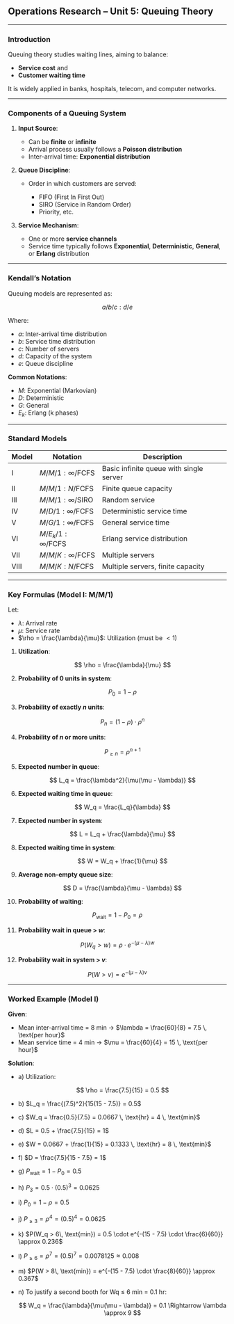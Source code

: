 ## **Operations Research – Unit 5: Queuing Theory**

---

### **Introduction**

Queuing theory studies waiting lines, aiming to balance:

* **Service cost** and
* **Customer waiting time**

It is widely applied in banks, hospitals, telecom, and computer networks.

---

### **Components of a Queuing System**

1. **Input Source**:

   * Can be **finite** or **infinite**
   * Arrival process usually follows a **Poisson distribution**
   * Inter-arrival time: **Exponential distribution**

2. **Queue Discipline**:

   * Order in which customers are served:

     * FIFO (First In First Out)
     * SIRO (Service in Random Order)
     * Priority, etc.

3. **Service Mechanism**:

   * One or more **service channels**
   * Service time typically follows **Exponential**, **Deterministic**, **General**, or **Erlang** distribution

---

### **Kendall’s Notation**

Queuing models are represented as:

$$
a / b / c : d / e
$$

Where:

* $a$: Inter-arrival time distribution
* $b$: Service time distribution
* $c$: Number of servers
* $d$: Capacity of the system
* $e$: Queue discipline

**Common Notations**:

* $M$: Exponential (Markovian)
* $D$: Deterministic
* $G$: General
* $E_k$: Erlang (k phases)

---

### **Standard Models**

| Model | Notation                             | Description                             |
| ----- | ------------------------------------ | --------------------------------------- |
| I     | $M / M / 1 : \infty / \text{FCFS}$   | Basic infinite queue with single server |
| II    | $M / M / 1 : N / \text{FCFS}$        | Finite queue capacity                   |
| III   | $M / M / 1 : \infty / \text{SIRO}$   | Random service                          |
| IV    | $M / D / 1 : \infty / \text{FCFS}$   | Deterministic service time              |
| V     | $M / G / 1 : \infty / \text{FCFS}$   | General service time                    |
| VI    | $M / E_k / 1 : \infty / \text{FCFS}$ | Erlang service distribution             |
| VII   | $M / M / K : \infty / \text{FCFS}$   | Multiple servers                        |
| VIII  | $M / M / K : N / \text{FCFS}$        | Multiple servers, finite capacity       |

---

### **Key Formulas (Model I: M/M/1)**

Let:

* $\lambda$: Arrival rate
* $\mu$: Service rate
* $\rho = \frac{\lambda}{\mu}$: Utilization (must be $< 1$)

1. **Utilization**:

   $$
   \rho = \frac{\lambda}{\mu}
   $$

2. **Probability of 0 units in system**:

   $$
   P_0 = 1 - \rho
   $$

3. **Probability of exactly $n$ units**:

   $$
   P_n = (1 - \rho) \cdot \rho^n
   $$

4. **Probability of $n$ or more units**:

   $$
   P_{\geq n} = \rho^{n+1}
   $$

5. **Expected number in queue**:

   $$
   L_q = \frac{\lambda^2}{\mu(\mu - \lambda)}
   $$

6. **Expected waiting time in queue**:

   $$
   W_q = \frac{L_q}{\lambda}
   $$

7. **Expected number in system**:

   $$
   L = L_q + \frac{\lambda}{\mu}
   $$

8. **Expected waiting time in system**:

   $$
   W = W_q + \frac{1}{\mu}
   $$

9. **Average non-empty queue size**:

   $$
   D = \frac{\lambda}{\mu - \lambda}
   $$

10. **Probability of waiting**:

$$
P_{\text{wait}} = 1 - P_0 = \rho
$$

11. **Probability wait in queue > $w$**:

$$
P(W_q > w) = \rho \cdot e^{-(\mu - \lambda)w}
$$

12. **Probability wait in system > $v$**:

$$
P(W > v) = e^{-(\mu - \lambda)v}
$$

---

### **Worked Example (Model I)**

**Given**:

* Mean inter-arrival time = 8 min → $\lambda = \frac{60}{8} = 7.5 \, \text{per hour}$
* Mean service time = 4 min → $\mu = \frac{60}{4} = 15 \, \text{per hour}$

**Solution**:

* a) Utilization:

  $$
  \rho = \frac{7.5}{15} = 0.5
  $$

* b) $L_q = \frac{(7.5)^2}{15(15 - 7.5)} = 0.5$

* c) $W_q = \frac{0.5}{7.5} = 0.0667 \, \text{hr} = 4 \, \text{min}$

* d) $L = 0.5 + \frac{7.5}{15} = 1$

* e) $W = 0.0667 + \frac{1}{15} = 0.1333 \, \text{hr} = 8 \, \text{min}$

* f) $D = \frac{7.5}{15 - 7.5} = 1$

* g) $P_{\text{wait}} = 1 - P_0 = 0.5$

* h) $P_3 = 0.5 \cdot (0.5)^3 = 0.0625$

* i) $P_0 = 1 - \rho = 0.5$

* j) $P_{\geq 3} = \rho^4 = (0.5)^4 = 0.0625$

* k) $P(W_q > 6\, \text{min}) = 0.5 \cdot e^{-(15 - 7.5) \cdot \frac{6}{60}} \approx 0.236$

* l) $P_{\geq 6} = \rho^7 = (0.5)^7 = 0.0078125 \approx 0.008$

* m) $P(W > 8\, \text{min}) = e^{-(15 - 7.5) \cdot \frac{8}{60}} \approx 0.367$

* n) To justify a second booth for Wq ≤ 6 min = 0.1 hr:

  $$
  W_q = \frac{\lambda}{\mu(\mu - \lambda)} = 0.1 \Rightarrow \lambda \approx 9
  $$
